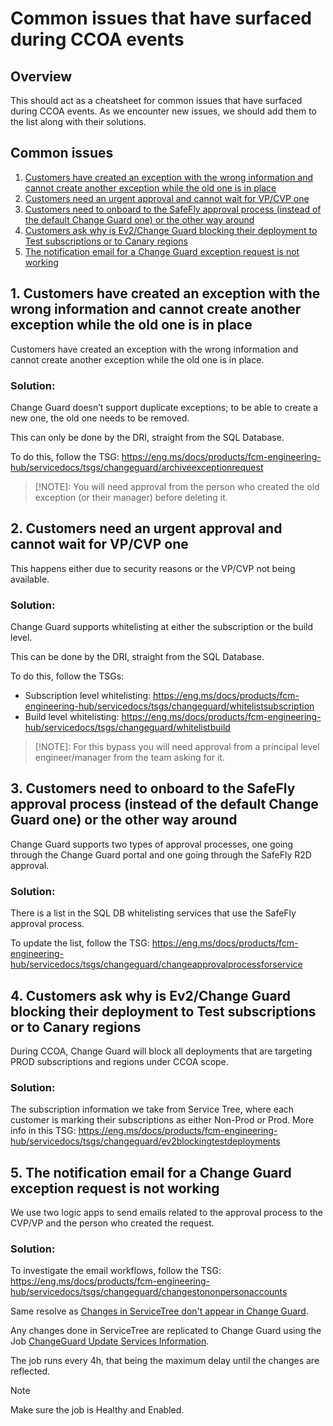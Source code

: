 ﻿# Common issues that have surfaced during CCOA events

## Overview

This should act as a cheatsheet for common issues that have surfaced during CCOA events.
As we encounter new issues, we should add them to the list along with their solutions.

## Common issues

1. [Customers have created an exception with the wrong information and cannot create another exception while the old one is in place](#1-customers-have-created-an-exception-with-the-wrong-information-and-cannot-create-another-exception-while-the-old-one-is-in-place)
2. [Customers need an urgent approval and cannot wait for VP/CVP one](#2-customers-need-an-urgent-approval-and-cannot-wait-for-vpcvp-one)
3. [Customers need to onboard to the SafeFly approval process (instead of the default Change Guard one) or the other way around](#3-customers-need-to-onboard-to-the-safefly-approval-process-instead-of-the-default-change-guard-one-or-the-other-way-around)
4. [Customers ask why is Ev2/Change Guard blocking their deployment to Test subscriptions or to Canary regions](#4-customers-ask-why-is-ev2change-guard-blocking-their-deployment-to-test-subscriptions-or-to-canary-regions)
5. [The notification email for a Change Guard exception request is not working](#5-the-notification-email-for-a-change-guard-exception-request-is-not-working)

## 1. Customers have created an exception with the wrong information and cannot create another exception while the old one is in place

Customers have created an exception with the wrong information and cannot create another exception while the old one is in place.

### Solution:
Change Guard doesn’t support duplicate exceptions; to be able to create a new one, the old one needs to be removed.

This can only be done by the DRI, straight from the SQL Database.

To do this, follow the TSG: https://eng.ms/docs/products/fcm-engineering-hub/servicedocs/tsgs/changeguard/archiveexceptionrequest

> [!NOTE]: You will need approval from the person who created the old exception (or their manager) before deleting it.

## 2. Customers need an urgent approval and cannot wait for VP/CVP one

This happens either due to security reasons or the VP/CVP not being available.

### Solution:

Change Guard supports whitelisting at either the subscription or the build level.

This can be done by the DRI, straight from the SQL Database.

To do this, follow the TSGs:
-	Subscription level whitelisting: https://eng.ms/docs/products/fcm-engineering-hub/servicedocs/tsgs/changeguard/whitelistsubscription
-	Build level whitelisting: https://eng.ms/docs/products/fcm-engineering-hub/servicedocs/tsgs/changeguard/whitelistbuild

> [!NOTE]: For this bypass you will need approval from a principal level engineer/manager from the team asking for it.

## 3. Customers need to onboard to the SafeFly approval process (instead of the default Change Guard one) or the other way around

Change Guard supports two types of approval processes, one going through the Change Guard portal and one going through the SafeFly R2D approval.

### Solution:
There is a list in the SQL DB whitelisting services that use the SafeFly approval process.

To update the list, follow the TSG: https://eng.ms/docs/products/fcm-engineering-hub/servicedocs/tsgs/changeguard/changeapprovalprocessforservice

## 4. Customers ask why is Ev2/Change Guard blocking their deployment to Test subscriptions or to Canary regions

During CCOA, Change Guard will block all deployments that are targeting PROD subscriptions and regions under CCOA scope.

### Solution:
The subscription information we take from Service Tree, where each customer is marking their subscriptions as either Non-Prod or Prod.
More info in this TSG: https://eng.ms/docs/products/fcm-engineering-hub/servicedocs/tsgs/changeguard/ev2blockingtestdeployments

## 5. The notification email for a Change Guard exception request is not working

We use two logic apps to send emails related to the approval process to the CVP/VP and the person who created the request.

### Solution:
To investigate the email workflows, follow the TSG: https://eng.ms/docs/products/fcm-engineering-hub/servicedocs/tsgs/changeguard/changestononpersonaccounts











Same resolve as [Changes in ServiceTree don't appear in Change Guard](ChangesServiceTreeDontReflectInChangeGuard.md).



Any changes done in ServiceTree are replicated to Change Guard using the Job [ChangeGuard Update Services Information](https://lens.msftcloudes.com/#/jobs/list?_g=(selectedJob:f581a6f8bf7c4b76b2267189f3cdc4ff,ws:cee2f53f-2d2a-40b4-a0c7-a33918652522)).

The job runs every 4h, that being the maximum delay until the changes are reflected.

> [!NOTE]
> Make sure the job is Healthy and Enabled.